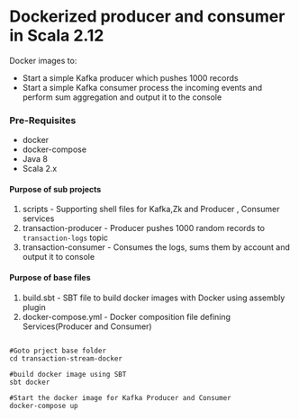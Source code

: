 # Dockerized producer and consumer in Scala 2.12

Docker images to:
* Start a simple Kafka producer which pushes 1000 records
* Start a simple Kafka consumer process the incoming events and perform sum aggregation and output it to the console

### Pre-Requisites
* docker
* docker-compose
* Java 8
* Scala 2.x

#### Purpose of sub projects 
1. scripts - Supporting shell files for Kafka,Zk and Producer , Consumer services 
2. transaction-producer - Producer pushes 1000 random records to `transaction-logs` topic 
2. transaction-consumer - Consumes the logs, sums them by account and output it to console 

#### Purpose of base files
1. build.sbt - SBT file to build docker images with Docker using assembly plugin 
2. docker-compose.yml - Docker composition file defining Services(Producer and Consumer)

```shell script
 
#Goto prject base folder 
cd transaction-stream-docker

#build docker image using SBT 
sbt docker

#Start the docker image for Kafka Producer and Consumer
docker-compose up
```